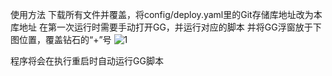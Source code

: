 使用方法
下载所有文件并覆盖，将config/deploy.yaml里的Git存储库地址改为本库地址
在第一次运行时需要手动打开GG，并运行对应的脚本
并将GG浮窗放于下图位置，覆盖钻石的“+”号
![1](https://github.com/user-attachments/assets/81ef6cff-3b5b-49db-9c93-8c11f4b518a8)

程序将会在执行重启时自动运行GG脚本
